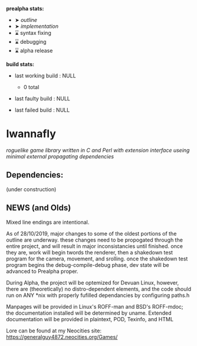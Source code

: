 **prealpha stats:**
- ➤ *outline*
- ➤ *implementation*
- ⌛ syntax fixing
- ⌛ debugging
- ⌛ alpha release

**build stats:**
- last working build : NULL
	- 0 total

- last faulty build : NULL
- last failed build : NULL

Iwannafly
=========
*roguelike game library written in C and Perl with extension interface useing minimal external propagating dependencies*

## Dependencies:

(under construction)
<!--
Build Deps:
- Command <CODE>cp</CODE>
- Command <CODE>ls</CODE>
- Command <CODE>sh</CODE>
- Command <CODE>cc</CODE>
- Command <CODE>ld</CODE>
- Command <CODE>sed</CODE>
- Command <CODE>awk</CODE> (maybe?)
- Command <CODE>perl</CODE>
- Command <CODE>flex</CODE>
- Command <CODE>byacc</CODE>
- Command <CODE>make</CODE>
- Perl module <CODE>Module::Build</CODE>
- Perl module <CODE>ExtUtils::MakeMaker</CODE>
- Perl module <CODE>Parse::Yapp</CODE>

Build Recommends:
- Command <CODE>uname</CODE>
- Command <CODE>cpan</CODE>

Depends:
- UTF-8 Console Support
- C library <CODE>\<stdlib.h\></CODE>
- C library <CODE>\<stdio.h\></CODE>
- C library <CODE>\<stdbool.h\></CODE>
- C library <CODE>\<stdint.h\></CODE>
- C library <CODE>\<math.h\></CODE>
- C library <CODE>\<limits.h\></CODE>
- C library <CODE>\<time.h\></CODE>
- C library <CODE>\<string.h\></CODE>
- C library <CODE>\<ctype.h\></CODE>
- C library <CODE>\<uchar.h\></CODE>
- C library <CODE>\<dlfcn.h\></CODE>
- C library <CODE>\<unistd.h\></CODE>
- C library <CODE>\<signal.h\></CODE>
- C library <CODE>\<locale.h\></CODE>
- C library <CODE>\<regex.h\></CODE> (probably)
- C library <CODE>\<glob.h\></CODE> (probably)
- C library <CODE>\<sys/types.h\></CODE> (maybe?)
- C library <CODE>\<sys/ioctl.h\></CODE> (maybe?)
- C library <CODE>\<fcntl.h\></CODE> (probably)
- C library <CODE>\<sys/stat.h\></CODE> (probably)
- C library <CODE>\<errno.h\></CODE> (maybe?)
- C library <CODE>\<rpc/rpc.h\></CODE>
- C library <CODE>\<libtar.h\></CODE>
- C library <CODE>\<zlib.h\></CODE>
- C library <CODE>\<libbz2.h\></CODE>
- C library <CODE>\<ncursesw/ncurses.h\></CODE>
- C library <CODE>\<menu.h\></CODE> (maybe?)
- C library <CODE>\<forms.h\></CODE> (maybe?)
- C library <CODE>\<EXTERN.h\></CODE>
- C library <CODE>\<perl.h\></CODE>
- C library <CODE>"XSUB.h"</CODE>
- C library <CODE>"INLINE.h"</CODE>
- Perl feature <CODE>"switch"</CODE>
- Perl module <CODE>boolean</CODE>
- Perl module <CODE>Exporter</CODE>
- Perl module <CODE>Scalar::Util</CODE>
- Perl module <CODE>Hash::Util</CODE>
- Perl module <CODE>FastGlob</CODE> (maybe?)
- Perl module <CODE>goto::file</CODE>
- Perl module <CODE>Data::Dumper</CODE>
- Perl module <CODE>JSON</CODE>
- Perl module <CODE>Config::Tiny</CODE>
- Perl module <CODE>Filter::Simple</CODE>
- Perl module <CODE>Math::RPN</CODE>
- Perl module <CODE>Tie::File</CODE>
- Perl module (<CODE>XS</CODE>|<CODE>Dyna</CODE>)<CODE>Loader</CODE>
- Perl module <CODE>POSIX qw(ceil floor strfdate)</CODE>
- Perl module <CODE>Acme::Comment</CODE>

Recommends:
- Command <CODE>xterm</CODE> (UTF-8, Color)
- Font <CODE>-Misc-Fixed-Medium-R-SemiCondensed--13-120-75-75-C-60-ISO10646-1</CODE>

Doc Depends:
- Command <CODE>man</CODE>
- Command <CODE>info</CODE>
- Command <CODE>perldoc</CODE>

Doc Build Deps:
- Command <CODE>mandb</CODE>
- Command <CODE>makeinfo</CODE>
- Command <CODE>install-info</CODE>
- Command <CODE>make</CODE>
- Command <CODE>perl</CODE>
- Command <CODE>cp</CODE>
- Perl module <CODE>Module::Build</CODE>

Doc Recommends:
- Command <CODE>xdvi</CODE>
- Command <CODE>texi2dvi</CODE>
-->

NEWS (and Olds)
---------------

Mixed line endings are intentional.

As of 28/10/2019, major changes to some of the oldest portions of the
outline are underway. these changes need to be propogated through the
entire project, and will result in major inconsistancies until finished.
once they are, work will begin twords the renderer, then a shakedown test
program for the camera, movement, and srolling. once the shakedown test
program begins the debug-compile-debug phase, dev state will be advanced
to Prealpha proper.

During Alpha, the project will be optemized for Devuan Linux, however,
there are (theoretically) no distro-dependent elements, and the code should
run on ANY *nix with properly fufilled dependancies by configuring paths.h

Manpages will be provided in Linux's ROFF-man and BSD's ROFF-mdoc;
the documentation installed will be determined by uname.
Extended documentation will be provided in plaintext, POD, Texinfo, and HTML

Lore can be found at my Neocities site:
https://generalguy4872.neocities.org/Games/
